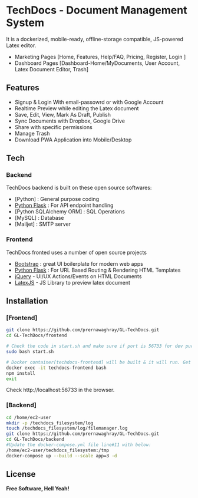 
# TechDocs - Document Management System

It is a dockerized, mobile-ready, offline-storage compatible, JS-powered Latex editor.

- Marketing Pages [Home, Features, Help/FAQ, Pricing, Register, Login ]  
- Dashboard Pages [Dashboard-Home/MyDocuments, User Account, Latex Document Editor, Trash]

## Features

- Signup & Login With email-passowrd or with Google Account 
- Realtime Preview while editing the Latex document
- Save, Edit, View, Mark As Draft, Publish
- Sync Documents with Dropbox, Google Drive
- Share with specific permissions
- Manage Trash
- Download PWA Application into Mobile/Desktop 


## Tech



### Backend
TechDocs backend is built on these open source softwares:
- [Python] : General purpose coding
- [Python Flask] : For API endpoint handling
- [Python SQLAlchemy ORM] : SQL Operations
- [MySQL] : Database
- [Mailjet] : SMTP server

### Frontend
TechDocs fronted uses a number of open source projects
- [Bootstrap] : great UI boilerplate for modern web apps
- [Python Flask]  : For URL Based Routing & Rendering HTML Templates
- [jQuery] - UI/UX Actions/Events on HTML Documents
- [LatexJS] - JS Library to preview latex document

## Installation

### [Frontend]
```bash
git clone https://github.com/prernawaghray/GL-TechDocs.git
cd GL-TechDocs/frontend

# Check the code in start.sh and make sure if port is 56733 for dev purpose and 80/443 for production purpose
sudo bash start.sh

# Docker container[techdocs-frontend] will be built & it will run. Get into docker and install node packages
docker exec -it techdocs-frontend bash
npm install
exit
```
Check http://localhost:56733 in the browser.
### [Backend]
```bash
cd /home/ec2-user
mkdir -p /techdocs_filesystem/log
touch /techdocs_filesystem/log/filemanager.log
git clone https://github.com/prernawaghray/GL-TechDocs.git
cd GL-TechDocs/backend
#Update the docker-compose.yml file line#11 with below:
/home/ec2-user/techdocs_filesystem:/tmp
docker-compose up --build --scale app=3 -d
```
## License


**Free Software, Hell Yeah!**

[//]: # (These are reference links used in the body of this note and get stripped out when the markdown processor does its job. There is no need to format nicely because it shouldn't be seen. Thanks SO - http://stackoverflow.com/questions/4823468/store-comments-in-markdown-syntax)

   [Bootstrap]: <https://getbootstrap.com>
   [jQuery]: <http://jquery.com>
   [Python Flask]: <https://flask.palletsprojects.com/en/2.2.x/>
   [LatexJS]: <https://latex.js.org/>
